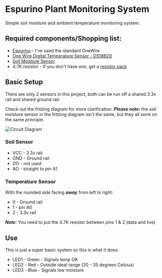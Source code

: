 Espurino Plant Monitoring System
================================
Simple soil moisture and ambient temperature monitoring system.

## Required components/Shopping list:

- [Espurino](https://www.espruino.com/EspruinoBoard) - I've used the standard OneWire
- [One Wire Digital Temperature Sensor - DS18B20](https://www.sparkfun.com/products/245)
- [Soil Moisture Sensor](https://www.bitsbox.co.uk/index.php?main_page=product_info&cPath=302_306&products_id=2816)
- 4.7K resistor - If you don't have one, get a [resistor pack](https://coolcomponents.co.uk/products/resistor-kit-1-4w-500-total)

## Basic Setup
There are only 2 sensors in this project, both can be run off a shared 3.3v rail and shared ground rail.

Check out the fritzing diagram for more clarification. ***Please note:*** the soil moisture sensor in the fritzing diagram isn't the same, but they all work on the same principle.

![Circuit Diagram](https://github.com/huntlyc/Espurino-Plant-Monitoring-System/raw/master/circuit-diagram.png)

### Soil Sensor

* VCC - 3.3v rail
* GND - Ground rail
* DO - _not used_
* AO - straight to pin A1

### Temperature Sensor
With the rounded side facing ***away*** from left to right:

* 0 - Ground rail
* 1 - pin A0
* 2 - 3.3v rail

***Note:*** You need to put the 4.7K resistor between pins 1 & 2 (data and live)

## Use

This is just a super basic system so this is what it does:

* LED1 - Green - Signals temp OK
* LED2 - Red -  Outside ideal range (20 - 35 degrees Celsius)
* LED3 - Blue - Signals low moisture